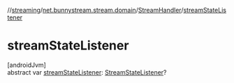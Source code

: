 //[streaming](../../../index.md)/[net.bunnystream.stream.domain](../index.md)/[StreamHandler](index.md)/[streamStateListener](stream-state-listener.md)

# streamStateListener

[androidJvm]\
abstract var [streamStateListener](stream-state-listener.md): [StreamStateListener](../../net.bunnystream.stream/-stream-state-listener/index.md)?

